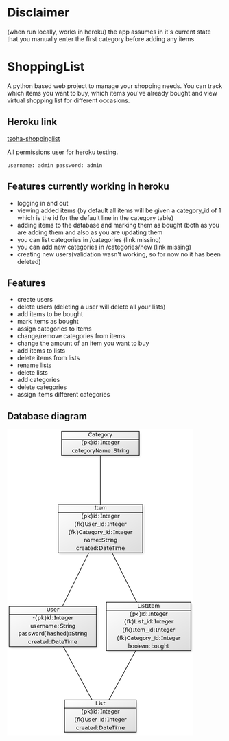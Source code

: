 # Disclaimer
(when run locally, works in heroku)
the app assumes in it's current state that you manually enter the first category before adding any items

# ShoppingList
A python based web project to manage your shopping needs. You can track which items you want to buy, which items you've already bought and view virtual shopping list for different occasions.

## Heroku link

[tsoha-shoppinglist](https://tsoha-shoppinglist.herokuapp.com/)

All permissions user for heroku testing.
```
username: admin password: admin
```

## Features currently working in heroku
- logging in and out
- viewing added items (by default all items will be given a category_id of 1 which is the id for the default line in the category table)
- adding items to the database and marking them as bought (both as you are adding them and also as you are updating them
- you can list categories in /categories (link missing)
- you can add new categories in /categories/new (link missing)
- creating new users(validation wasn't working, so for now no it has been deleted)

## Features
- create users
- delete users (deleting a user will delete all your lists)
- add items to be bought
- mark items as bought
- assign categories to items
- change/remove categories from items
- change the amount of an item you want to buy
- add items to lists
- delete items from lists
- rename lists
- delete lists
- add categories
- delete categories
- assign items different categories

## Database diagram
![diagram](https://github.com/lossitomatossi/ShoppingList/blob/master/documentation/Pictures/tietokantakaavio.png)
